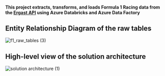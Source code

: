 #### This project extracts, transforms, and loads Formula 1 Racing data from the [Ergast API](http://ergast.com/mrd/) using Azure Databricks and Azure Data Factory

## Entity Relationship Diagram of the raw tables
![f1_raw_tables (3)](https://github.com/jonesjust/formula1-azure-databricks/assets/86092532/ed400169-8174-471d-a53b-234c78fc12f4)


## High-level view of the solution architecture
![solution architecture (1)](https://github.com/jonesjust/formula1-azure-databricks/assets/86092532/572cd35e-c79a-4f65-8ad8-a78c9bc389dc)

